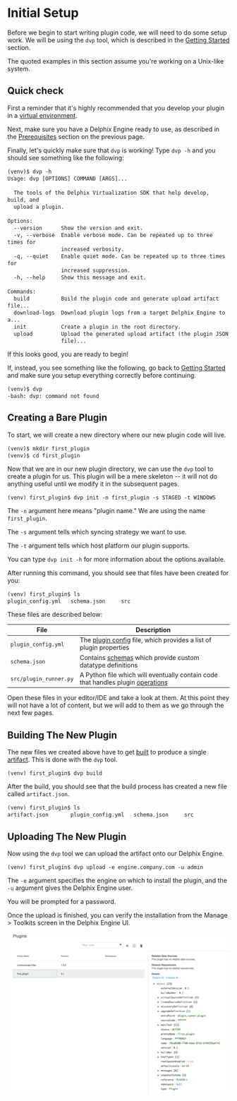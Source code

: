 # Initial Setup

Before we begin to start writing plugin code, we will need to do some setup work. We will be using the `dvp` tool, which is described in the [Getting Started](/Getting_Started.md) section.

The quoted examples in this section assume you're working on a Unix-like system.

## Quick check

First a reminder that it's highly recommended that you develop your plugin in a [virtual environment](https://virtualenv.pypa.io/en/latest/).

Next, make sure you have a Delphix Engine ready to use, as described in the [Prerequisites](Overview.md#prerequisites) section on the previous page.

Finally, let's quickly make sure that `dvp` is working! Type `dvp -h` and you should see something like the following:
```
(venv)$ dvp -h
Usage: dvp [OPTIONS] COMMAND [ARGS]...

  The tools of the Delphix Virtualization SDK that help develop, build, and
  upload a plugin.

Options:
  --version      Show the version and exit.
  -v, --verbose  Enable verbose mode. Can be repeated up to three times for
                 increased verbosity.
  -q, --quiet    Enable quiet mode. Can be repeated up to three times for
                 increased suppression.
  -h, --help     Show this message and exit.

Commands:
  build          Build the plugin code and generate upload artifact file...
  download-logs  Download plugin logs from a target Delphix Engine to a...
  init           Create a plugin in the root directory.
  upload         Upload the generated upload artifact (the plugin JSON
                 file)...
```

If this looks good, you are ready to begin!

If, instead, you see something like the following, go back to [Getting Started](/Getting_Started.md) and make sure you setup everything correctly before continuing.
```
(venv)$ dvp
-bash: dvp: command not found
```

## Creating a Bare Plugin

To start, we will create a new directory where our new plugin code will live.
```
(venv)$ mkdir first_plugin
(venv)$ cd first_plugin
```

Now that we are in our new plugin directory, we can use the `dvp` tool to create a plugin for us. This plugin will be a mere skeleton -- it will not do anything useful until we modify it in the subsequent pages.

```
(venv) first_plugin$ dvp init -n first_plugin -s STAGED -t WINDOWS
```

The `-n` argument here means "plugin name." We are using the name `first_plugin`.

The `-s` argument tells which syncing strategy we want to use.

The `-t` argument tells which host platform our plugin supports.

You can type `dvp init -h` for more information about the options available.

After running this command, you should see that files have been created for you:

```
(venv) first_plugin$ ls
plugin_config.yml	schema.json		src
```

These files are described below:

File | Description
--------------------|----------------------
`plugin_config.yml` | The [plugin config](/References/Glossary.md#plugin-config) file, which provides a list of plugin properties
`schema.json`       | Contains [schemas](/References/Glossary.md#schema) which provide custom datatype definitions
`src/plugin_runner.py` | A Python file which will eventually contain code that handles plugin [operations](/References/Glossary.md#operation)


Open these files in your editor/IDE and take a look at them. At this point they will not have a lot of content, but we will add to them as we go through the next few pages.


## Building The New Plugin

The new files we created above have to get [built](/References/Glossary.md#building) to produce a single [artifact](/References/Glossary.md#artifact). This is done with the `dvp` tool.

```
(venv) first_plugin$ dvp build
```

After the build, you should see that the build process has created a new file called `artifact.json`.
```
(venv) first_plugin$ ls
artifact.json		plugin_config.yml	schema.json		src
```

## Uploading The New Plugin

Now using the `dvp` tool we can upload the artifact onto our Delphix Engine.

```
(venv) first_plugin$ dvp upload -e engine.company.com -u admin
```

The `-e` argument specifies the engine on which to install the plugin, and the `-u` argument gives the Delphix Engine user.

You will be prompted for a password.

Once the upload is finished, you can verify the installation from the Manage > Toolkits screen in the Delphix Engine UI.

![Screenshot](images/PostUpload.png)